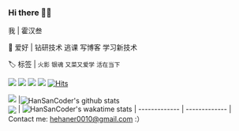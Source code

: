 ### Hi there 👋😃

我 | 霍汉叁

🎃 爱好 | 钻研技术 逃课 写博客 学习新技术

🏷️ 标签 | `火影` `银魂` `又菜又爱学` `活在当下`

<a title="juejin" target="_blank" href="https://juejin.cn/user/2483142306569175"><img src="https://img.shields.io/badge/dynamic/json?url=https%3A%2F%2Fapi.swo.moe%2Fstats%2Fjuejin%2F2483142306569175&query=count&color=282c34&label=%E6%8E%98%E9%87%91&labelColor=1e80ff&logo=juejin&logoColor=ffffff&suffix=+follower&longCache=true"/></a>
<a title="reddit" target="_blank" href="https://www.reddit.com/user/hehaner"><img src="https://img.shields.io/badge/dynamic/json?url=https%3A%2F%2Fapi.swo.moe%2Fstats%2Freddit%2Fhehaner&query=count&color=282c34&label=Reddit+Karma&labelColor=ff4500&logo=reddit&logoColor=ffffff&suffix=+follower&longCache=true"/></a>
<a title="github" target="_blank" herf="https://github.com/HanSanCoder"><img src="https://img.shields.io/badge/dynamic/json?url=https%3A%2F%2Fapi.swo.moe%2Fstats%2Fgithub%2FHanSanCoder&query=count&color=181717&label=GitHub&labelColor=282c34&logo=github&suffix=+follower&longCache=true"></a>
<a title="yuque" target="_blank" herf="https://www.yuque.com/hehansan/"><img src="https://img.shields.io/badge/dynamic/json?url=https%3A%2F%2Fapi.swo.moe%2Fstats%2Fyuque%2F39007488&query=count&color=282c34&label=%E8%AF%AD%E9%9B%80&labelColor=36d07c&logo=yuque&logoColor=ffffff&suffix=+follower&longCache=true"/></a>
<a href="https://hits.sh/github.com/HanSanCoder/"><img alt="Hits" src="https://hits.sh/github.com/HanSanCoder.svg?color=6c35de&labelColor=241b35"/></a>
<!--
<a title="zhihu" target="_blank" herf="https://wwww.zhihu.com/people/hehansan"><img src="https://img.shields.io/badge/dynamic/json?url=https%3A%2F%2Fapi.swo.moe%2Fstats%2Fzhihu%2Fhehansan&query=count&color=282c34&label=%E7%9F%A5%E4%B9%8E&labelColor=0084ff&logo=zhihu&logoColor=ffffff&suffix=+follower&longCache=true"></a>
-->

[<img src="https://img.shields.io/badge/Blog-FF4081"/>](https://hhsblog.cn) 
|<img align="center" src="https://github-readme-stats.vercel.app/api?username=HanSanCoder&count_private=true&icon_color=38bdae&title_color=38bdae&show_icons=true&hide_border=true&theme=transparent" alt="HanSanCoder's github stats" /> <br/> <img align="center" src="https://github-readme-stats.vercel.app/api/top-langs/?username=HanSanCoder&layout=compact&icon_color=38bdae&title_color=38bdae&hide_border=true&theme=transparent&langs_count=5" /> | ![HanSanCoder's wakatime stats](https://github-readme-stats.vercel.app/api/wakatime?username=HanSanCoder&title_color=38bdae&range=all_time&theme=transparent)
| ------------- | ------------- |
Contact me: <a herf="mailto:hehaner0010@gmail.com"> hehaner0010@gmail.com </a> :）
